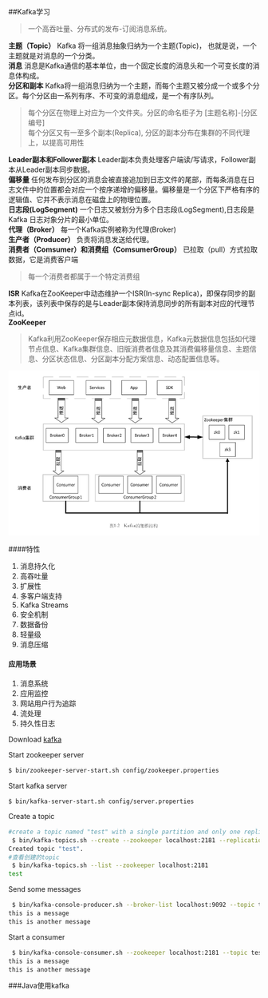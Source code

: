 ##Kafka学习
>一个高吞吐量、分布式的发布-订阅消息系统。	

**主题（Topic）** Kafka 将一组消息抽象归纳为一个主题(Topic)， 也就是说，一个主题就是对消息的一个分类。		
**消息** 消息是Kafka通信的基本单位，由一个固定长度的消息头和一个可变长度的消息体构成。		
**分区和副本** Kafka将一组消息归纳为一个主题，而每个主题又被分成一个或多个分区。每个分区由一系列有序、不可变的消息组成，是一个有序队列。
> 每个分区在物理上对应为一个文件夹。分区的命名柜子为 [主题名称]-[分区编号]    
> 每个分区又有一至多个副本(Replica), 分区的副本分布在集群的不同代理上，以提高可用性

**Leader副本和Follower副本** Leader副本负责处理客户端读/写请求，Follower副本从Leader副本同步数据。   
**偏移量** 任何发布到分区的消息会被直接追加到日志文件的尾部，而每条消息在日志文件中的位置都会对应一个按序递增的偏移量。偏移量是一个分区下严格有序的逻辑值、它并不表示消息在磁盘上的物理位置。   
**日志段(LogSegment)** 一个日志又被划分为多个日志段(LogSegment),日志段是Kafka 日志对象分片的最小单位。    
**代理（Broker）** 每一个Kafka实例被称为代理(Broker)	
**生产者（Producer）** 负责将消息发送给代理。   
**消费者（Comsumer）和消费组（ComsumerGroup）** 已拉取（pull）方式拉取数据，它是消费客户端
> 每一个消费者都属于一个特定消费组

**ISR** Kafka在ZooKeeper中动态维护一个ISR(In-sync Replica)，即保存同步的副本列表，该列表中保存的是与Leader副本保持消息同步的所有副本对应的代理节点id。  
**ZooKeeper** 
> Kafka利用ZooKeeper保存相应元数据信息，Kafka元数据信息包括如代理节点信息、Kafka集群信息、旧版消费者信息及其消费偏移量信息、主题信息、分区状态信息、分区副本分配方案信息、动态配置信息等。

![image](images/kafka-cluster-structure.png)

####特性
1. 消息持久化
2. 高吞吐量
3. 扩展性
4. 多客户端支持
5. Kafka Streams
6. 安全机制
7. 数据备份
8. 轻量级
9. 消息压缩

#### 应用场景
1. 消息系统
2. 应用监控
3. 网站用户行为追踪
4. 流处理
5. 持久性日志

Download [kafka](http://kafka.apache.org/)

Start zookeeper server

```bash
$ bin/zookeeper-server-start.sh config/zookeeper.properties
```

Start kafka server

```
$ bin/kafka-server-start.sh config/server.properties
```

Create a topic

```bash
#create a topic named "test" with a single partition and only one replica
 $ bin/kafka-topics.sh --create --zookeeper localhost:2181 --replication-factor 1 --partitions 1 --topic test                                         [14:44:32]
Created topic "test".
#查看创建的topic
 $ bin/kafka-topics.sh --list --zookeeper localhost:2181                                                                                              [14:44:34]
test
```

Send some messages

```bash
 $ bin/kafka-console-producer.sh --broker-list localhost:9092 --topic test                                                                            [14:44:51]
this is a message
this is another message
```

Start a consumer

```bash
 $ bin/kafka-console-consumer.sh --zookeeper localhost:2181 --topic test --from-beginning                                                             
this is a message
this is another message
```

###Java使用kafka

